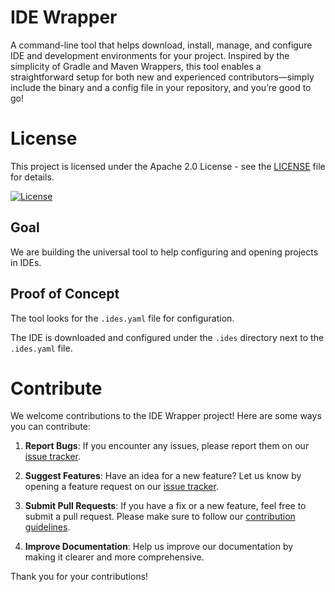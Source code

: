 # IDE Wrapper

A command-line tool that helps download, install, manage, and configure IDE and development environments for your project. 
Inspired by the simplicity of Gradle and Maven Wrappers, this tool enables a straightforward setup for both new and experienced
contributors—simply include the binary and a config file in your repository, and you’re good to go!

# License

This project is licensed under the Apache 2.0 License - see the [LICENSE](LICENSE) file for details.

[![License](https://img.shields.io/badge/license-Apache%202.0-blue.svg)](LICENSE)

## Goal

We are building the universal tool to help configuring and opening
projects in IDEs. 

## Proof of Concept

The tool looks for the `.ides.yaml` file for configuration. 

The IDE is downloaded and configured under the `.ides` directory next to the `.ides.yaml` file. 


# Contribute

We welcome contributions to the IDE Wrapper project! Here are some ways you can contribute:

1. **Report Bugs**: If you encounter any issues, please report them on our [issue tracker](https://github.com/your-repo/issues).

2. **Suggest Features**: Have an idea for a new feature? Let us know by opening a feature request on our [issue tracker](https://github.com/your-repo/issues).

3. **Submit Pull Requests**: If you have a fix or a new feature, feel free to submit a pull request. Please make sure to follow our [contribution guidelines](https://github.com/your-repo/CONTRIBUTING.md).

4. **Improve Documentation**: Help us improve our documentation by making it clearer and more comprehensive.

Thank you for your contributions!